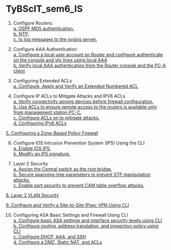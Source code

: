 # TyBScIT_sem6_IS
1. Configure Routers: <br/>
  [a. OSPF MD5 authentication.](https://github.com/Sandeepmmv/TyBScIT_sem6_IS/blob/main/Practical%201/practical%201a.pkt)<br/>
  [b. NTP. <br/>](https://github.com/Sandeepmmv/TyBScIT_sem6_IS/blob/main/Practical%201/practical%201c.pkt)
  [c. to log messages to the syslog server. <br/>](https://github.com/Sandeepmmv/TyBScIT_sem6_IS/blob/main/Practical%201/practical%201dC.pkt)
  
2. Configure AAA Authentication <br/>
  [a. Configure a local user account on Router and configure authenticate on the console 
  and vty lines using local AAA](https://github.com/Sandeepmmv/TyBScIT_sem6_IS/blob/main/Practical%202/Practical%202C.pkt) <br/>
  [b. Verify local AAA authentication from the Router console and the PC-A client](https://github.com/Sandeepmmv/TyBScIT_sem6_IS/blob/main/Practical%202/Practical%202C.pkt) <br/>
  
3. Configuring Extended ACLs <br/>
  [a. Configure, Apply and Verify an Extended Numbered ACL](https://github.com/Sandeepmmv/TyBScIT_sem6_IS/blob/main/Practical%203/Practical%203.pkt) <br/>
  
4. Configure IP ACLs to Mitigate Attacks and IPV6 ACLs<br/> 
  [a. Verify connectivity among devices before firewall configuration.](https://github.com/Sandeepmmv/TyBScIT_sem6_IS/blob/main/Practical%204/Practical%204%20Easy.pkt) <br/>
  [b. Use ACLs to ensure remote access to the routers is available only from 
management station PC-C.](https://github.com/Sandeepmmv/TyBScIT_sem6_IS/blob/main/Practical%204/Practical%204%20Part%201C.pkt)<br/>
  [c. Configure ACLs on to mitigate attacks.](https://github.com/Sandeepmmv/TyBScIT_sem6_IS/blob/main/Practical%204/Pratical%204%20Part%202C.pkt) <br/>
   [d. Configuring IPv6 ACLs](https://github.com/Sandeepmmv/TyBScIT_sem6_IS/blob/main/Practical%204/Pratical%204%20IPV6.pkt) <br/>
  
[5. Configuring a Zone-Based Policy Firewall](https://github.com/Sandeepmmv/TyBScIT_sem6_IS/blob/main/Practical%205/Practical%20ZPF%205C.pkt) <br/>
  
6. Configure IOS Intrusion Prevention System (IPS) Using the CLI <br/>
  [a. Enable IOS IPS.]() <br/>
  [b. Modify an IPS signature.]() <br/>
  
7. Layer 2 Security <br/>
  [a. Assign the Central switch as the root bridge.](https://github.com/Sandeepmmv/TyBScIT_sem6_IS/blob/main/Practical%207/Practical%207.pkt) <br/>
  [b. Secure spanning-tree parameters to prevent STP manipulation attacks.]() <br/>
  [c. Enable port security to prevent CAM table overflow attacks.](https://github.com/Sandeepmmv/TyBScIT_sem6_IS/blob/main/Practical%207/Practical%207C.pkt) <br/>
  
[8. Layer 2 VLAN Security](https://github.com/Sandeepmmv/TyBScIT_sem6_IS/blob/main/Practical%208/Practical%208C.pkt) <br/>
  
 
[9. Configure and Verify a Site-to-Site IPsec VPN Using CLI](https://github.com/Sandeepmmv/TyBScIT_sem6_IS/blob/main/Practical%209/Practical%209C.pkt) <br/>
  
10. Configuring ASA Basic Settings and Firewall Using CLI <br/>
  [a. Configure basic ASA settings and interface security levels using CLI](https://github.com/Sandeepmmv/TyBScIT_sem6_IS/blob/main/Practical%2010/Practical%2010%20IP.pkt) <br/>
  [b. Configure routing, address translation, and inspection policy using CLI](https://github.com/Sandeepmmv/TyBScIT_sem6_IS/blob/main/Practical%2010/Practical%2010%20C-R1.pkt) <br/>
  [c. Configure DHCP, AAA, and SSH](https://github.com/Sandeepmmv/TyBScIT_sem6_IS/blob/main/Practical%2010/Practical%2010C.pkt) <br/>
  [d. Configure a DMZ, Static NAT, and ACLs](https://github.com/Sandeepmmv/TyBScIT_sem6_IS/blob/main/Practical%2010/Practical%2010%20DHCP.pkt) <br/>

